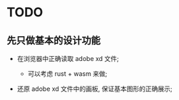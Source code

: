 # TODO

## 先只做基本的设计功能

- 在浏览器中正确读取 adobe xd 文件;

  - 可以考虑 rust + wasm 来做;

- 还原 adobe xd 文件中的画板, 保证基本图形的正确展示;

